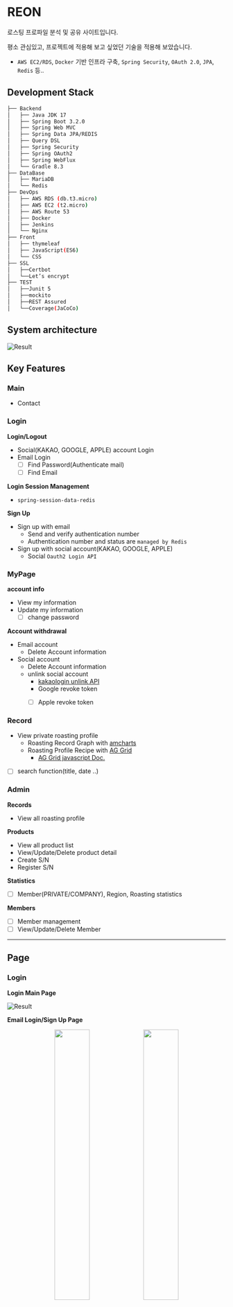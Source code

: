 # REON

로스팅 프로파일 분석 및 공유 사이트입니다.

평소 관심있고, 프로젝트에 적용해 보고 싶었던 기술을 적용해 보았습니다.

- `AWS EC2/RDS`, `Docker` 기반 인프라 구축, `Spring Security`, `OAuth 2.0`, `JPA`, `Redis` 등..

## Development Stack

```bash
├── Backend
│   ├── Java JDK 17
│   ├── Spring Boot 3.2.0
│   ├── Spring Web MVC
│   ├── Spring Data JPA/REDIS
│   ├── Query DSL
│   ├── Spring Security
│   ├── Spring OAuth2
│   ├── Spring WebFlux
│   └── Gradle 8.3
├── DataBase
│   ├── MariaDB
│   └── Redis
├── DevOps
│   ├── AWS RDS (db.t3.micro)
│   ├── AWS EC2 (t2.micro)
│   ├── AWS Route 53
│   ├── Docker
│   ├── Jenkins
│   └── Nginx
├── Front
│   ├── thymeleaf
│   ├── JavaScript(ES6)
│   └── CSS
├── SSL
│   ├──Certbot
│   └──Let’s encrypt
├── TEST
│   ├──Junit 5
│   ├──mockito
│   ├──REST Assured
│   └──Coverage(JaCoCo)
```

## System architecture

![Result](./reference/system-architecture.png 'Result')

## Key Features

### Main

- Contact

### Login

**Login/Logout**
- Social(KAKAO, GOOGLE, APPLE) account Login
- Email Login
  - [ ] Find Password(Authenticate mail)
  - [ ] Find Email

**Login Session Management**
- `spring-session-data-redis`

**Sign Up**
- Sign up with email
  - Send and verify authentication number
  - Authentication number and status are `managed by Redis`
- Sign up with social account(KAKAO, GOOGLE, APPLE)
  - Social `Oauth2 Login API`

### MyPage

**account info**
- View my information
- Update my information
  - [ ] change password

**Account withdrawal**
- Email account
  - Delete Account information
- Social account
  - Delete Account information
  - unlink social account
    - [kakaologin unlink API](https://developers.kakao.com/docs/latest/ko/kakaologin/rest-api#unlink)
    - Google revoke token
    - [ ] Apple revoke token


### Record

- View private roasting profile
  - Roasting Record Graph with [amcharts](https://www.amcharts.com/)
  - Roasting Profile Recipe with [AG Grid](https://www.ag-grid.com/)
    - [AG Grid javascript Doc.](https://www.ag-grid.com/javascript-data-grid/getting-started/)
- [ ] search function(title, date ..)

### Admin

**Records**
- View all roasting profile

**Products**
- View all product list
- View/Update/Delete product detail
- Create S/N
- Register S/N

**Statistics**
- [ ] Member(PRIVATE/COMPANY), Region, Roasting statistics 

**Members**
- [ ] Member management
- [ ] View/Update/Delete Member

---

## Page

### Login

**Login Main Page**

![Result](reference/image/page/login.png 'Result')

**Email Login/Sign Up Page**

<p align="center" width="100%">
    <img src="reference/image/page/email-login.png" width="40%">
    <img src="reference/image/page/email-signup.png" width="40%">
</p>

### Mypage

![Result](reference/image/page/mypage.png 'Result')

### Record

**Record List**

![Result](reference/image/page/record-list.png 'Result')

**Record View**

![Result](reference/image/page/record-graph.png 'Result')

![Result](reference/image/page/profile-recipe.png 'Result')

# TODD

## Notice

**Notice.** (`/notice`)
- [ ] All permit
- [ ] 공지사항 기본 기능
  - 목록 / 조회 / 수정 / 삭제(삭제 flag)
- [ ] 관리자만 작성/수정/삭제 버튼 노출 및 권한 예외 처리
- [ ] 기본 회원은 조회만 가능

## News Letter

**News Letter** (`/new-letter`)
- [ ] 뉴스레터 기본 기능
  - 목록 / 조회 / 수정 / 삭제(삭제 flag)
- [ ] 관리자만 작성/수정/삭제 버튼 노출 및 권한 예외 처리
- [ ] 기본 회원은 조회만 가능

## Contact us

**Contact us** (`/contact`)
- [ ] 관리자 메일로 문의 내용 발송

## Voice

**Voice** (`/voice`)
- [ ] 고객의 소리 기본 기능
  - 목록 / 조회 / 수정 / 삭제(삭제 flag)
- [ ] 로그인 사용자만 작성 가능
- [ ] 수정/삭제 시 작성자와 요청자 검증 필요
- [ ] 작성/수정 완료 시 관리자 메일로 알림

.

## Monitoring

- [ ] Prometheus
- [ ] Grafana
- [ ] 로그 파일 생성 규칙

## TOBE

- [ ] 레시피 공유(레시피 업로드, 다운로드)
  - 로스팅 로그 페이지에서 공유하기 누르고, 글 작성을 하면 로스팅 공유 페이지로 등록
  - 글쓰기(ckeditor) 기능
    - https://ckeditor.com/
    - https://ckeditor.com/ckeditor-5/download/
- [ ] 레시피 명예의 전당
- [ ] amcharts.com 결제
- 로그 관리 -> 날짜별로 덮어쓰기

## Refactor

- [ ] 미사용 파일 제거
  - [ ] img
  - [ ] vendor
- [ ] 미서용 코드 제거
  - [ ] style.css
  - [ ] main.js

# Domain

**Records**

![Result](./reference/image/domain/records.png 'Result')

**Members**

![Result](./reference/image/domain/members.png 'Result')

**Products**

![Result](./reference/image/domain/products.png 'Result')


---

## Reference

Guide.

```text
JAVA
- final keyword
- record class
- Assert in constructor
- rest-assured api test
- var type
  
REST API 
- 동사 보다는 복수 명사 사용
  - GET /dogs, POST /dogs/{puppy}/owner/{terry}
- GET /dogs (목록 조회)
- GET /dogs/1 (1번 개체 조회)
- POST /dogs (개체 생성)
- PUT /dogs/1 (1번 개체 수정)
- DELETE /dogs/1 (1번 개체 삭제)

DDD
- 도메인에서 비즈니스 로직 처리 + VO 활용하기
- 한 Aggregate에서 다른 Aggregate의 참조는 식별자(id)를 통해서만 참조
- 하나의 Transaction에서 여러 개의 Aggregate이 갱신되어야 하는 경우, 다른 Aggregate 갱신은 비동기 통신을 활용해서 결과적 일관성 맞추기
- Domain Event: 비지니스 도메인에서 일어난 이벤트를 설명하는 메시지(`'과거형'`으로 명명)
- 공통 에러 코드 관리

JPA
- @JoinColumn
- @Index
- @UniqueConstraint

common
- @RestControllerAdvice, @ExceptionHandler 활용 예외 공통 처리
```
- [주문 API 개발로 알아보는 TDD](https://github.com/jihunparkme/Study-project-spring-java/tree/main/product-order-service)
- [Microservice 내부 아키텍처와 EventStorming 설계 - DDD](https://jihunparkme.gitbook.io/docs/lecture/msa/ddd)